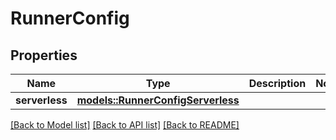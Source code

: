 # RunnerConfig

## Properties

Name | Type | Description | Notes
------------ | ------------- | ------------- | -------------
**serverless** | [**models::RunnerConfigServerless**](RunnerConfig_serverless.md) |  | 

[[Back to Model list]](../README.md#documentation-for-models) [[Back to API list]](../README.md#documentation-for-api-endpoints) [[Back to README]](../README.md)


